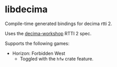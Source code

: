 # libdecima

Compile-time generated bindings for decima rtti 2.

Uses the [decima-workshop](https://github.com/ShadelessFox/decima/tree/compile-time-rtti-2) RTTI 2 spec.

Supports the following games:
- Horizon: Forbidden West
  - Toggled with the `hfw` crate feature.
